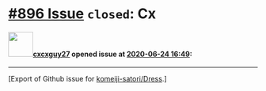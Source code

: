 # [\#896 Issue](https://github.com/komeiji-satori/Dress/issues/896) `closed`: Cx

#### <img src="https://avatars.githubusercontent.com/u/35550114?v=4" width="50">[cxcxguy27](https://github.com/cxcxguy27) opened issue at [2020-06-24 16:49](https://github.com/komeiji-satori/Dress/issues/896):






-------------------------------------------------------------------------------



[Export of Github issue for [komeiji-satori/Dress](https://github.com/komeiji-satori/Dress).]
